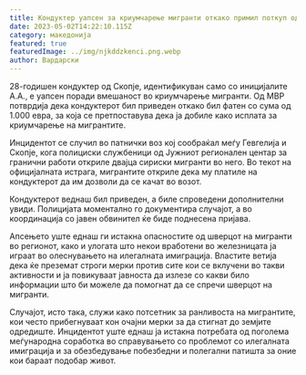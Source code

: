 ```yaml
---
title: Кондуктер уапсен за криумчарење мигранти откако примил поткуп од 1.000 евра
date: 2023-05-02T14:22:10.115Z
category: македонија
featured: true
featuredImage: ../img/njkddzkenci.png.webp
author: Вардарски
---
```


28-годишен кондуктер од Скопје, идентификуван само со иницијалите А.А., е уапсен поради вмешаност во криумчарење мигранти. Од МВР потврдија дека кондуктерот бил приведен откако бил фатен со сума од 1.000 евра, за која се претпоставува дека ја добиле како исплата за криумчарење на мигрантите.

Инцидентот се случил во патнички воз кој сообраќал меѓу Гевгелија и Скопје, кога полициски службеници од Јужниот регионален центар за гранични работи откриле двајца сириски мигранти во него. Во текот на официјалната истрага, мигрантите откриле дека му платиле на кондуктерот да им дозволи да се качат во возот.

Кондуктерот веднаш бил приведен, а биле спроведени дополнителни увиди. Полицијата моментално го документира случајот, а во координација со јавен обвинител ќе биде поднесена пријава.

Апсењето уште еднаш ги истакна опасностите од шверцот на мигранти во регионот, како и улогата што некои вработени во железницата ја играат во олеснувањето на илегалната имиграција. Властите ветија дека ќе преземат строги мерки против сите кои се вклучени во такви активности и ја повикуваат јавноста да излезе со какви било информации што би можеле да помогнат да се спречи шверцот на мигранти.

Случајот, исто така, служи како потсетник за ранливоста на мигрантите, кои често прибегнуваат кон очајни мерки за да стигнат до земјите одредиште. Инцидентот уште еднаш ја истакна потребата од поголема меѓународна соработка во справувањето со проблемот со илегалната имиграција и за обезбедување побезбедни и полегални патишта за оние кои бараат подобар живот.
